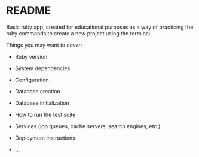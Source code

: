 # README

Basic ruby app, created for educational purposes as a way of practicing the ruby commands to create a new project using the terminal

Things you may want to cover:

* Ruby version

* System dependencies

* Configuration

* Database creation

* Database initialization

* How to run the test suite

* Services (job queues, cache servers, search engines, etc.)

* Deployment instructions

* ...
